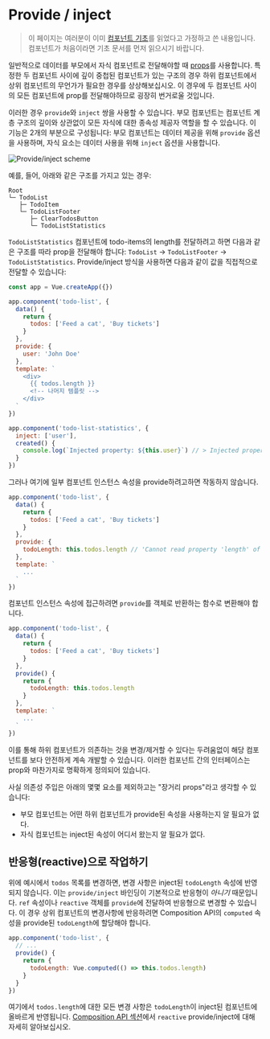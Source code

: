 # Provide / inject

> 이 페이지는 여러분이 이미 [컴포넌트 기초](component-basics.md)를 읽었다고 가정하고 쓴 내용입니다. 컴포넌트가 처음이라면 기초 문서를 먼저 읽으시기 바랍니다.

일반적으로 데이터를 부모에서 자식 컴포넌트로 전달해야할 때 [props](component-props.md)를 사용합니다. 특정한 두 컴포넌트 사이에 깊이 중첩된 컴포넌트가 있는 구조의 경우 하위 컴포넌트에서 상위 컴포넌트의 무언가가 필요한 경우를 상상해보십시오. 이 경우에 두 컴포넌트 사이의 모든 컴포넌트에 prop를 전달해야하므로 굉장히 번거로울 것입니다.

이러한 경우 `provide`와 `inject` 쌍을 사용할 수 있습니다. 부모 컴포넌트는 컴포넌트 계층 구조의 깊이와 상관없이 모든 자식에 대한 종속성 제공자 역할을 할 수 있습니다. 이 기능은 2개의 부분으로 구성됩니다: 부모 컴포넌트는 데이터 제공을 위해 `provide` 옵션을 사용하며, 자식 요소는 데이터 사용을 위해 `inject` 옵션을 사용합니다.

![Provide/inject scheme](/images/components_provide.png)

예를, 들어, 아래와 같은 구조를 가지고 있는 경우:

```
Root
└─ TodoList
   ├─ TodoItem
   └─ TodoListFooter
      ├─ ClearTodosButton
      └─ TodoListStatistics
```

`TodoListStatistics` 컴포넌트에 todo-items의 length를 전달하려고 하면 다음과 같은 구조를 따라 prop을 전달해야 합니다: `TodoList` -> `TodoListFooter` -> `TodoListStatistics`. Provide/inject 방식을 사용하면 다음과 같이 값을 직접적으로 전달할 수 있습니다:

```js
const app = Vue.createApp({})

app.component('todo-list', {
  data() {
    return {
      todos: ['Feed a cat', 'Buy tickets']
    }
  },
  provide: {
    user: 'John Doe'
  },
  template: `
    <div>
      {{ todos.length }}
      <!-- 나머지 템플릿 -->
    </div>
  `
})

app.component('todo-list-statistics', {
  inject: ['user'],
  created() {
    console.log(`Injected property: ${this.user}`) // > Injected property: John Doe
  }
})
```

그러나 여기에 일부 컴포넌트 인스턴스 속성을 provide하려고하면 작동하지 않습니다.

```js
app.component('todo-list', {
  data() {
    return {
      todos: ['Feed a cat', 'Buy tickets']
    }
  },
  provide: {
    todoLength: this.todos.length // 'Cannot read property 'length' of undefined`라는 오류가 발생합니다.
  },
  template: `
    ...
  `
})
```

컴포넌트 인스턴스 속성에 접근하려면 `provide`를 객체로 반환하는 함수로 변환해야 합니다.

```js
app.component('todo-list', {
  data() {
    return {
      todos: ['Feed a cat', 'Buy tickets']
    }
  },
  provide() {
    return {
      todoLength: this.todos.length
    }
  },
  template: `
    ...
  `
})
```

이를 통해 하위 컴포넌트가 의존하는 것을 변경/제거할 수 있다는 두려움없이 해당 컴포넌트를 보다 안전하게 계속 개발할 수 있습니다. 이러한 컴포넌트 간의 인터페이스는 prop와 마찬가지로 명확하게 정의되어 있습니다.

사실 의존성 주입은 아래의 몇몇 요소를 제외하고는 "장거리 props"라고 생각할 수 있습니다:

- 부모 컴포넌트는 어떤 하위 컴포넌트가 provide된 속성을 사용하는지 알 필요가 없다.
- 자식 컴포넌트는 inject된 속성이 어디서 왔는지 알 필요가 없다.

## 반응형(reactive)으로 작업하기

위에 예시에서 `todos` 목록를 변경하면, 변경 사항은 inject된 `todoLength` 속성에 반영되지 않습니다. 이는 `provide/inject` 바인딩이 기본적으로 반응형이 *아니기* 때문입니다. `ref` 속성이나 `reactive` 객체를 `provide`에 전달하여 반응형으로 변경할 수 있습니다. 이 경우 상위 컴포넌트의 변경사항에 반응하려면 Composition API의 `computed` 속성을 provide된 `todoLength`에 할당해야 합니다.

```js
app.component('todo-list', {
  // ...
  provide() {
    return {
      todoLength: Vue.computed(() => this.todos.length)
    }
  }
})
```

여기에서 `todos.length`에 대한 모든 변경 사항은 `todoLength`이 inject된 컴포넌트에 올바르게 반영됩니다. [Composition API 섹션](composition-api-provide-inject.html#injection-reactivity)에서 `reactive` provide/inject에 대해 자세히 알아보십시오.
